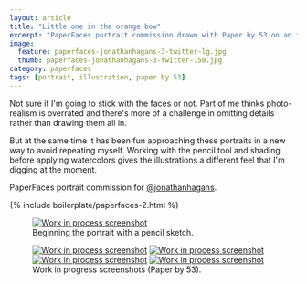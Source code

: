 ```yaml
---
layout: article
title: "Little one in the orange bow"
excerpt: "PaperFaces portrait commission drawn with Paper by 53 on an iPad."
image: 
  feature: paperfaces-jonathanhagans-3-twitter-lg.jpg
  thumb: paperfaces-jonathanhagans-3-twitter-150.jpg
category: paperfaces
tags: [portrait, illustration, paper by 53]
---
```


Not sure if I'm going to stick with the faces or not. Part of me thinks photo-realism is overrated and there's more of a challenge in omitting details rather than drawing them all in.

But at the same time it has been fun approaching these portraits in a new way to avoid repeating myself. Working with the pencil tool and shading before applying watercolors gives the illustrations a different feel that I'm digging at the moment.

PaperFaces portrait commission for <a href="http://twitter.com/jonathanhagans">@jonathanhagans</a>.

{% include boilerplate/paperfaces-2.html %}

<figure>
	<a href="{{ site.url }}/images/paperfaces-jonathanhagans-3-process-1-lg.jpg"><img src="{{ site.url }}/images/paperfaces-jonathanhagans-3-process-1-750.jpg" alt="Work in process screenshot"></a>
	<figcaption>Beginning the portrait with a pencil sketch.</figcaption>
</figure>

<figure class="half">
	<a href="{{ site.url }}/images/paperfaces-jonathanhagans-3-process-2-lg.jpg"><img src="{{ site.url }}/images/paperfaces-jonathanhagans-3-process-2-600.jpg" alt="Work in process screenshot"></a>
	<a href="{{ site.url }}/images/paperfaces-jonathanhagans-3-process-3-lg.jpg"><img src="{{ site.url }}/images/paperfaces-jonathanhagans-3-process-3-600.jpg" alt="Work in process screenshot"></a>
	<a href="{{ site.url }}/images/paperfaces-jonathanhagans-3-process-4-lg.jpg"><img src="{{ site.url }}/images/paperfaces-jonathanhagans-3-process-4-600.jpg" alt="Work in process screenshot"></a>
	<a href="{{ site.url }}/images/paperfaces-jonathanhagans-3-process-5-lg.jpg"><img src="{{ site.url }}/images/paperfaces-jonathanhagans-3-process-5-600.jpg" alt="Work in process screenshot"></a>
	<figcaption>Work in progress screenshots (Paper by 53).</figcaption>
</figure>